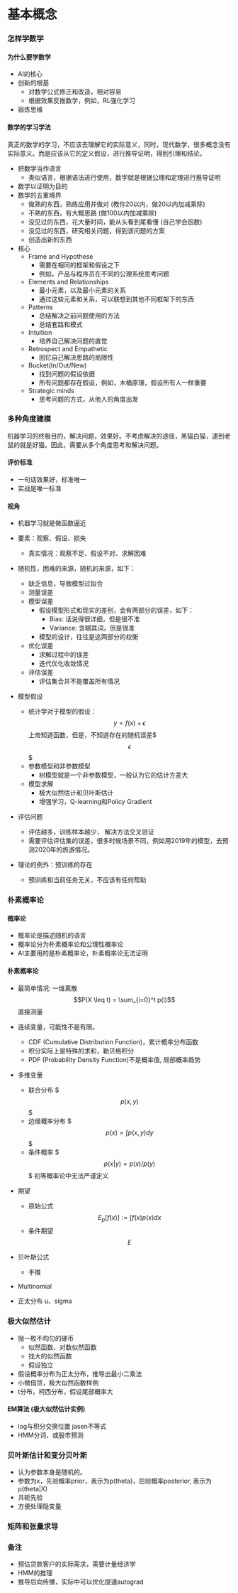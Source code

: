 # 基本概念

### 怎样学数学

#### 为什么要学数学
- AI的核心
- 创新的根基
    - 对数学公式修正和改造，相对容易
    - 根据效果反推数学，例如，RL强化学习
- 锻炼思维

#### 数学的学习学法
真正的数学的学习，不应该去理解它的实际意义，同时，现代数学，很多概念没有实际意义。而是应该从它的定义假设，进行推导证明，得到引理和结论。

- 把数学当作语言
    - 类似语言，根据语法进行使用，数学就是根据公理和定理进行推导证明
- 数学以证明为目的
- 数学的五重境界
    - 做熟的东西，熟练应用并做对 (教你20以内，做20以内加减乘除)
    - 不熟的东西，有大概思路 (做100以内加减乘除)
    - 没见过的东西，花大量时间，能从头看到尾看懂 (自己学会函数)
    - 没见过的东西，研究相关问题，得到该问题的方案
    - 创造出新的东西
- 核心
    - Frame and Hypothese
       - 需要在相同的框架和假设之下
       - 例如，产品与程序员在不同的公理系统思考问题
    - Elements and Relationships
       - 最小元素，以及最小元素的关系
       - 通过这些元素和关系，可以联想到其他不同框架下的东西
    - Patterns
       - 总结解决之前问题使用的方法
       - 总结套路和模式
    - Intuition
       - 培养自己解决问题的直觉
    - Retrospect and Empathetic
       - 回忆自己解决思路的局限性
    - Bucket(In/Out/New)
       - 找到问题的假设依据
       - 所有问题都存在假设，例如，木桶原理，假设所有人一样重要
    - Strategic minds
       - 思考问题的方式，从他人的角度出发
    
### 多种角度建模
机器学习的终极目的，解决问题，效果好。不考虑解决的途径，黑猫白猫，逮到老鼠的就是好猫。因此，需要从多个角度思考和解决问题。

#### 评价标准
- 一句话效果好，标准唯一
- 实战是唯一标准

#### 视角
- 机器学习就是做函数逼近
- 要素：观察、假设、损失
  - 真实情况：观察不足、假设不对、求解困难
- 随机性，困难的来源，随机的来源，如下：
    - 缺乏信息，导致模型过拟合
    - 测量误差
    - 模型误差
      - 假设模型形式和现实的差别，会有两部分的误差，如下：
        - Bias: 话说得很详细，但是很不准
        - Variance: 含糊其词，但是很准
      - 模型的设计，往往是这两部分的权衡
    - 优化误差
      - 求解过程中的误差
      - 迭代优化收敛情况
    - 评估误差
      - 评估集合并不能覆盖所有情况
- 模型假设
    - 统计学对于模型的假设：$$y=f(x)+\epsilon$$
      上帝知道函数，但是，不知道存在的随机误差$$$\epsilon$$$
    - 参数模型和非参数模型
      - 树模型就是一个非参数模型，一般认为它的估计方差大
    - 模型求解
      - 极大似然估计和贝叶斯估计
      - 增强学习，Q-learning和Policy Gradient
- 评估问题
    - 评估越多，训练样本越少， 解决方法交叉验证
    - 需要评估评估集的误差，很多时候场景不同，例如用2019年的模型，去预测2020年的旅游情况。
    
- 理论的例外：预训练的存在
  - 预训练和当前任务无关，不应该有任何帮助


### 朴素概率论
#### 概率论
- 概率论是描述随机的语言
- 概率论分为朴素概率论和公理性概率论
- AI主要用的是朴素概率论，朴素概率论无法证明

#### 朴素概率论
- 最简单情况: 一维离散 $$P(X \leq t) = \sum_{i=0}^t p(i)$$ 直接测量
- 连续变量，可能性不是有限。
  - CDF (Cumulative Distribution Function)，累计概率分布函数
  - 积分实际上是特殊的求和，勒贝格积分
  - PDF (Probability Density Function)不是概率值, 局部概率趋势
- 多维变量
  - 联合分布 $$$p(x,y)$$$
  - 边缘概率分布 $$$p(x)=\int p(x,y)dy$$$
  - 条件概率 $$$p(x|y)=p(x)/p(y)$$$ 初等概率论中无法严谨定义
- 期望
  - 原始公式
  $$E_p[f(x)] := \int f(x) p(x) dx$$
  - 条件期望
  $$E$$
  
- 贝叶斯公式
  - 手推
- Multinomial
- 正太分布 u、sigma


### 极大似然估计
- 抛一枚不均匀的硬币
  - 似然函数、对数似然函数
  - 找大的似然函数
  - 假设独立
- 假设概率分布为正太分布，推导出最小二乘法
- 小微借贷，极大似然函数样例
- t分布，柯西分布，假设尾部概率大

#### EM算法 (极大似然估计实例)
- log与积分交换位置 jasen不等式
- HMM分词，或股市预测

### 贝叶斯估计和变分贝叶斯
- 认为参数本身是随机的。
- 参数为x，先验概率prior，表示为p(theta)，后验概率posterior, 表示为p(theta|X)
- 共轭先验
- 方便处理隐变量

### 矩阵和张量求导
### 备注
- 预估贷款客户的实际需求，需要计量经济学
- HMM的推理
- 推导后向传播，实际中可以优化提速autograd